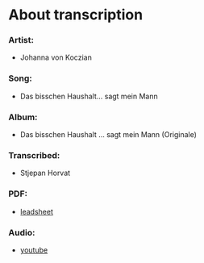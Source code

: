 # About transcription
### Artist:
 - Johanna von Koczian
### Song:
 - Das bisschen Haushalt... sagt mein Mann
### Album:
 - Das bisschen Haushalt ... sagt mein Mann (Originale)
### Transcribed:
 - Stjepan Horvat
### PDF:
 - [leadsheet](https://nbviewer.jupyter.org/github/schef/scifidelity_orchestra_das_bisschen_haushalt_sagt_mein_mann/blob/master/pdf/das_bisschen_haushalt_sagt_mein_mann.pdf)
### Audio:
 - [youtube](https://www.youtube.com/watch?v=fW0uZJzjvJc)
